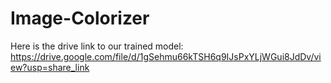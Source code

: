 # Image-Colorizer
Here is the drive link to our trained model: https://drive.google.com/file/d/1gSehmu66kTSH6q9IJsPxYLjWGui8JdDv/view?usp=share_link
